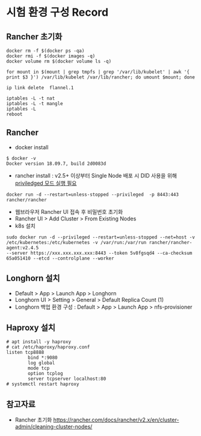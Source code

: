 # 시험 환경 구성 Record

## Rancher 초기화
```
docker rm -f $(docker ps -qa)
docker rmi -f $(docker images -q)
docker volume rm $(docker volume ls -q)
```
```
for mount in $(mount | grep tmpfs | grep '/var/lib/kubelet' | awk '{ print $3 }') /var/lib/kubelet /var/lib/rancher; do umount $mount; done
```
```
ip link delete  flannel.1
```
```
iptables -L -t nat
iptables -L -t mangle
iptables -L
reboot
```
## Rancher
- docker install
```
$ docker -v
Docker version 18.09.7, build 2d0083d
```
- rancher install : v2.5+ 이상부터 Single Node 배포 시 DID 사용을 위해 [priviledged 모드 실행 필요](https://rancher.com/docs/rancher/v2.x/en/installation/other-installation-methods/single-node-docker/#privileged-access-for-rancher-v2-5)
```
docker run -d --restart=unless-stopped --privileged  -p 8443:443 rancher/rancher
```
- 웹브라우저 Rancher UI 접속 후 비밀번호 초기화
- Rancher UI > Add Cluster > From Existing Nodes
- k8s 설치
```
sudo docker run -d --privileged --restart=unless-stopped --net=host -v /etc/kubernetes:/etc/kubernetes -v /var/run:/var/run rancher/rancher-agent:v2.4.5
--server https://xxx.xxx.xxx.xxx:8443 --token 5v8fgsqd4 --ca-checksum 65a051410 --etcd --controlplane --worker
```

## Longhorn 설치
- Default > App > Launch App > Longhorn
- Longhorn UI >  Setting > General > Default Replica Count (1)
- Longhorn 백업 환경 구성  : Default > App > Launch App > nfs-provisioner

## Haproxy 설치
```
# apt install -y haproxy
# cat /etc/haproxy/haproxy.conf
listen tcp8888
        bind *:9080
        log global
        mode tcp
        option tcplog
        server tcpserver localhost:80
# systemctl restart haproxy
```

## 

## 참고자료
- Rancher 초기화 https://rancher.com/docs/rancher/v2.x/en/cluster-admin/cleaning-cluster-nodes/
